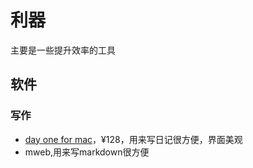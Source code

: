 # 利器
主要是一些提升效率的工具

## 软件
### 写作
- [day one for mac](https://dayoneapp.com/)，¥128，用来写日记很方便，界面美观
- mweb,用来写markdown很方便